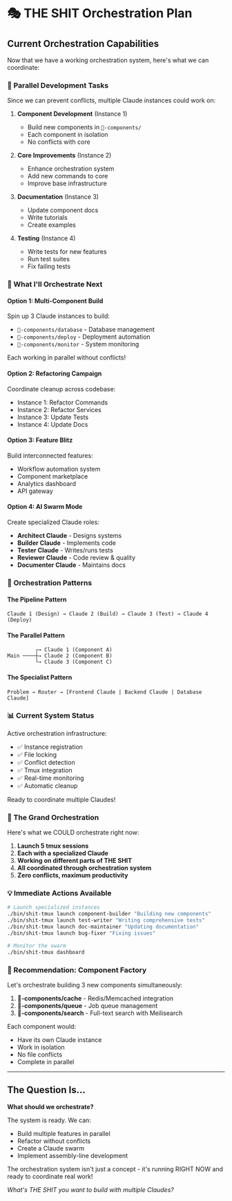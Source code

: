# 🎭 THE SHIT Orchestration Plan

## Current Orchestration Capabilities

Now that we have a working orchestration system, here's what we can coordinate:

### 🚀 Parallel Development Tasks

Since we can prevent conflicts, multiple Claude instances could work on:

1. **Component Development** (Instance 1)
   - Build new components in `💩-components/`
   - Each component in isolation
   - No conflicts with core

2. **Core Improvements** (Instance 2)
   - Enhance orchestration system
   - Add new commands to core
   - Improve base infrastructure

3. **Documentation** (Instance 3)
   - Update component docs
   - Write tutorials
   - Create examples

4. **Testing** (Instance 4)
   - Write tests for new features
   - Run test suites
   - Fix failing tests

### 🎯 What I'll Orchestrate Next

#### Option 1: **Multi-Component Build**
Spin up 3 Claude instances to build:
- `💩-components/database` - Database management
- `💩-components/deploy` - Deployment automation  
- `💩-components/monitor` - System monitoring

Each working in parallel without conflicts!

#### Option 2: **Refactoring Campaign**
Coordinate cleanup across codebase:
- Instance 1: Refactor Commands
- Instance 2: Refactor Services
- Instance 3: Update Tests
- Instance 4: Update Docs

#### Option 3: **Feature Blitz**
Build interconnected features:
- Workflow automation system
- Component marketplace
- Analytics dashboard
- API gateway

#### Option 4: **AI Swarm Mode**
Create specialized Claude roles:
- **Architect Claude** - Designs systems
- **Builder Claude** - Implements code
- **Tester Claude** - Writes/runs tests
- **Reviewer Claude** - Code review & quality
- **Documenter Claude** - Maintains docs

### 🤖 Orchestration Patterns

#### The Pipeline Pattern
```
Claude 1 (Design) → Claude 2 (Build) → Claude 3 (Test) → Claude 4 (Deploy)
```

#### The Parallel Pattern
```
         ┌→ Claude 1 (Component A)
Main ────┼→ Claude 2 (Component B)  
         └→ Claude 3 (Component C)
```

#### The Specialist Pattern
```
Problem → Router → [Frontend Claude | Backend Claude | Database Claude]
```

### 📊 Current System Status

Active orchestration infrastructure:
- ✅ Instance registration
- ✅ File locking
- ✅ Conflict detection  
- ✅ Tmux integration
- ✅ Real-time monitoring
- ✅ Automatic cleanup

Ready to coordinate multiple Claudes!

### 🎪 The Grand Orchestration

Here's what we COULD orchestrate right now:

1. **Launch 5 tmux sessions**
2. **Each with a specialized Claude**
3. **Working on different parts of THE SHIT**
4. **All coordinated through orchestration system**
5. **Zero conflicts, maximum productivity**

### 💡 Immediate Actions Available

```bash
# Launch specialized instances
./bin/shit-tmux launch component-builder "Building new components"
./bin/shit-tmux launch test-writer "Writing comprehensive tests"
./bin/shit-tmux launch doc-maintainer "Updating documentation"
./bin/shit-tmux launch bug-fixer "Fixing issues"

# Monitor the swarm
./bin/shit-tmux dashboard
```

### 🎯 Recommendation: Component Factory

Let's orchestrate building 3 new components simultaneously:

1. **💩-components/cache** - Redis/Memcached integration
2. **💩-components/queue** - Job queue management  
3. **💩-components/search** - Full-text search with Meilisearch

Each component would:
- Have its own Claude instance
- Work in isolation
- No file conflicts
- Complete in parallel

---

## The Question Is...

**What should we orchestrate?** 

The system is ready. We can:
- Build multiple features in parallel
- Refactor without conflicts
- Create a Claude swarm
- Implement assembly-line development

The orchestration system isn't just a concept - it's running RIGHT NOW and ready to coordinate real work!

*What's THE SHIT you want to build with multiple Claudes?*